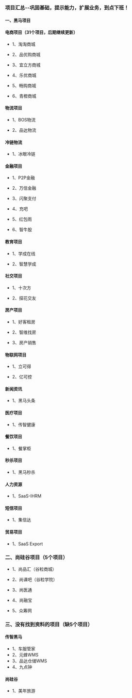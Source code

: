 ### 项目汇总--巩固基础，提示能力，扩展业务，到点下班！

#### 一、黑马项目
#### 电商项目（31个项目，后期继续更新）
- 1、淘淘商城

- 2、品优购商城

- 3、宜立方商城

- 4、乐优商城

- 5、畅购商城

- 6、青橙商城

#### 物流项目
- 1、BOS物流

- 2、品达物流

#### 冷链物流
- 1、冰眼冷链

#### 金融项目
- 1、P2P金融

- 2、万信金融

- 3、闪聚支付

- 4、充吧

- 5、红包雨

- 6、智牛股

#### 教育项目
- 1、学成在线

- 2、智慧学成

#### 社交项目
- 1、十次方

- 2、探花交友

#### 房产项目
- 1、好客租房

- 2、智维找房

- 3、房产销售

#### 物联网项目
- 1、立可得

- 2、亿可控

#### 新闻资讯
- 1、黑马头条

#### 医疗项目
- 1、传智健康

#### 餐饮项目
- 1、餐掌柜

#### 秒杀项目
- 1、黑马秒杀

#### 人力资源
- 1、SaaS-IHRM

#### 短信项目
- 1、集信达

#### 贸易项目
- 1、SaaS Export

### 二、尚硅谷项目（5个项目）
- 1、尚品汇（谷粒商城）

- 2、尚课吧（谷粒学院）

- 3、尚医通

- 4、尚融宝

- 5、众筹网

### 三、没有找到资料的项目（缺5个项目）
#### 传智黑马
- 1、车服管家
- 2、元蜂WMS
- 3、品达仓储WMS
- 4、九点钟
#### 尚硅谷
- 1、美年旅游





